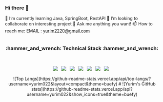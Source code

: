 ### Hi there :wave:

:seedling: I’m currently learning Java, SpringBoot, RestAPI
:dancers: I’m looking to collaborate on interesting project
:speech_balloon: Ask me anything you want!
:mailbox: How to reach me:
EMAIL : yurim2220@gmail.com
#
<h3 align="center"><b>:hammer_and_wrench: Technical Stack :hammer_and_wrench:</b></h3>
</br>
<p align="center">
<img src="https://img.shields.io/badge/Java-FDEE21?style=flat-square&logo=ApacheHadoop&logoColor=black"/></a> &nbsp
<img src="https://img.shields.io/badge/SpringBoot-FF5C83?style=flat-square&logo=Apache Spark&logoColor=white"/></a> &nbsp
<img src="https://img.shields.io/badge/JPA-FDEE21?style=flat-square&logo=ApacheHive&logoColor=black"/></a> &nbsp
<img src="https://img.shields.io/badge/Python-3776AB?style=flat-square&logo=Python&logoColor=white"/></a> &nbsp
<img src="https://img.shields.io/badge/Tensorflow-017CEE?style=flat-square&logo=Apache Airflow&logoColor=black"/></a> &nbsp
<img src="https://img.shields.io/badge/SQL-4479A1?style=flat-square&logo=MySQL&logoColor=white"/></a> &nbsp
<img src="https://img.shields.io/badge/Docker-2496ED?style=flat-square&logo=Docker&logoColor=white"/></a> &nbsp </p>
<div align=center>
![Top Langs](https://github-readme-stats.vercel.app/api/top-langs/?username=yurim022&layout=compact&theme=buefy)
#
![Yurim's GitHub stats](https://github-readme-stats.vercel.app/api?username=yurim022&show_icons=true&theme=buefy)
</div>
